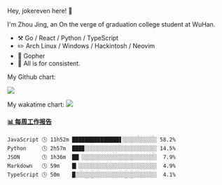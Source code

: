Hey, jokereven here! 👋

I'm Zhou Jing, an On the verge of graduation college student at WuHan.

-   :hammer_and_pick: Go / React / Python / TypeScript
-   :pencil2: Arch Linux / Windows / Hackintosh / Neovim
-   :seedling: Gopher
-   :thought_balloon: All is for consistent.

My Github chart:

![](https://ghchart.rshah.org/JonnieWayy)

My wakatime chart:
![](https://wakatime.com/share/@jokereven/1679dc82-4bf9-4b63-9203-390d608503de.png)

<!-- waka-box start -->
#### <a href="https://gist.github.com/9f8118785e2d128d746db5f61b0e0a2a" target="_blank">📊 每周工作报告</a>
```text
JavaScript 🕓 11h52m ███████████████▋░░░░░░░░░░░ 58.2%
Python     🕓 2h57m  ███▉░░░░░░░░░░░░░░░░░░░░░░░ 14.5%
JSON       🕓 1h36m  ██▏░░░░░░░░░░░░░░░░░░░░░░░░  7.9%
Markdown   🕓 59m    █▎░░░░░░░░░░░░░░░░░░░░░░░░░  4.9%
TypeScript 🕓 50m    █░░░░░░░░░░░░░░░░░░░░░░░░░░  4.1%
```
<!-- Powered by https://github.com/journey-ad/waka-box-go . -->
<!-- waka-box end -->
